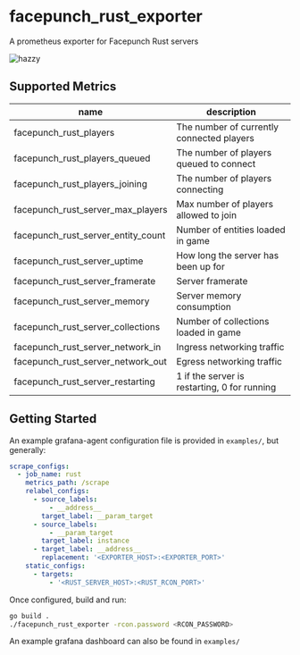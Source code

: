 # facepunch_rust_exporter

A prometheus exporter for Facepunch Rust servers


![hazzy](https://user-images.githubusercontent.com/1617698/169644095-868b5548-2702-4dbb-a40d-fbfcc937d327.png)


## Supported Metrics

| name         | description                                         |
|--------------|-----------------------------------------------------|
| facepunch_rust_players | The number of currently connected players |
| facepunch_rust_players_queued | The number of players queued to connect |
| facepunch_rust_players_joining | The number of players connecting |
| facepunch_rust_server_max_players | Max number of players allowed to join |
| facepunch_rust_server_entity_count | Number of entities loaded in game |
| facepunch_rust_server_uptime | How long the server has been up for |
| facepunch_rust_server_framerate | Server framerate |
| facepunch_rust_server_memory | Server memory consumption |
| facepunch_rust_server_collections | Number of collections loaded in game |
| facepunch_rust_server_network_in | Ingress networking traffic |
| facepunch_rust_server_network_out | Egress networking traffic |
| facepunch_rust_server_restarting | 1 if the server is restarting, 0 for running |

## Getting Started

An example grafana-agent configuration file is provided in `examples/`, but generally:

```yaml
scrape_configs:
  - job_name: rust
    metrics_path: /scrape
    relabel_configs:
      - source_labels:
          - __address__
        target_label: __param_target
      - source_labels:
          - __param_target
        target_label: instance
      - target_label: __address__
        replacement: '<EXPORTER_HOST>:<EXPORTER_PORT>'
    static_configs:
      - targets:
          - '<RUST_SERVER_HOST>:<RUST_RCON_PORT>'
```

Once configured, build and run:

```sh
go build .
./facepunch_rust_exporter -rcon.password <RCON_PASSWORD>
```

An example grafana dashboard can also be found in `examples/`
